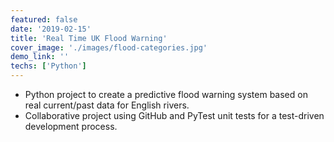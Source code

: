 ```yaml
---
featured: false
date: '2019-02-15'
title: 'Real Time UK Flood Warning'
cover_image: './images/flood-categories.jpg'
demo_link: ''
techs: ['Python']
---
```


- Python project to create a predictive flood warning system based on real current/past data for English rivers.
- Collaborative project using GitHub and PyTest unit tests for a test-driven development process.